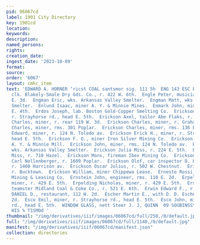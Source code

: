 ```yaml
---
pid: 06067cd
label: 1901 City Directory
key: 1901cd
location: 
keywords: 
description: 
named_persons: 
rights: 
creation_date: 
ingest_date: '2023-10-09'
format: 
source: 
order: '6067'
layout: cmhc_item
text: 'EDWARD A. HORNER ‘ricst COAL santsmor sig. 111 5h  ENG 143 ESC Engle Irving,
  clk. Blakely-Smale Dry Gds. Co., r. 422 W. 6th.  Engle Peter, musician, rms. 1284
  E. 3d.  Engman Eric, wks. Arkansas Valley Smelter.  Engman Matt, wks. Arkansas Valley
  Smelter.  Enlund Isaac, miner A. Y. & Minnie Mines.  Enmark John, miner, r. 3003
  E. 4th.  Erdos Joseph, lab. Boston Gold-Copper Smelting Co.  Erickson Alex, miner,
  r. Strayhorse rd., head E. 5th.  Erickson Axel, tailor Abe Flaks, r. 201 W. 5th.  Erickson
  Charles, miner, r. rear 119 W. 3d.  Erickson Charles, miner, r. Graham Pk.  Erickson
  Charles, miner, rms. 301 Poplar.  Erickson Charles, miner, rms. 136 E. 3d.  Erickson
  Edward, miner, r. 124 N. Toledo av.  Erickson Erick H., miner, r. Strayhorse rd.,
  head E. 5th.  Erickson F. O., miner Iron Silver Mining Co.  Erickson Isaac, lab.
  A. Y. & Minnie Mill.  Erickson John, miner, rms. 124 N. Toledo av.  Erickson John,
  wks. Arkansas Valley Smelter.  Erickson Julia Miss, r. 224 E. 5th.  Erickson Mathilda
  Miss, r. 710 Hazel.  Erickson Mons, fireman Ibex Mining Co.  Erickson Nels, wks.
  Carl Nollenberger, r. 1609 Poplar.  Erickson Olof, car inspector D. & R. G. R. R.,
  r. 1400 Harrison av.  Erickson Oscar Julius, r. 502 W. Chestnut.  Erickson Samuel,
  r. Bucktown.  Erickson William, miner Chippewa Lease.  Ernesto Rossi, trammer Penn.
  Mining & Leasing Co.  Ernstein John, engineer, rms. 110 E. 2d.  Erpelding Louis,
  miner, r. 429 E. 5th.  Erpelding Nicholas, miner, r. 429 E. 5th.  Erskine Edward,
  teamster Midland Coal & Coke Co., r. 521 E. 6th.  Erwin Edward F., r. 302 E. 6th.  ESCHER
  DANIEL D., restaurant, 112 W. 2d.  Escher Martin E., with D. D. Escher, r. 112 W.
  2d.  Esco Emil, miner, r. Strayhorse rd., head E. 5th.  Esco John, miner, r. Strayhorse
  rd., head E. 5th.  WINDOW GLASS, nett Steer J. J, QUINN  09 SOUBINSSY WOyLON "SHS
  HIS % T1SMOd '
thumbnail: "/img/derivatives/iiif/images/06067cd/full/250,/0/default.jpg"
full: "/img/derivatives/iiif/images/06067cd/full/1140,/0/default.jpg"
manifest: "/img/derivatives/iiif/06067cd/manifest.json"
collection: directories
---
```

